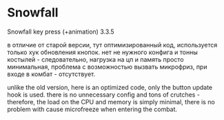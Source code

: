 # Snowfall
Snowfall key press (+animation) 3.3.5

в отличие от старой версии, тут оптимизированный код, используется только хук обновления кнопок.
нет не нужного конфига и тонны костылей - следовательно, нагрузка на цп и память просто минимальная, проблема с возможностью вызвать микрофриз, при входе в комбат - отсутствует.

unlike the old version, here is an optimized code, only the button update hook is used.
there is no unnecessary config and tons of crutches - therefore, the load on the CPU and memory is simply minimal, there is no problem with cause microfreeze when entering the combat.
